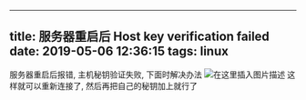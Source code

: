 
---
title: 服务器重启后 Host key verification failed
date: 2019-05-06 12:36:15
tags: linux
---


服务器重启后报错, 主机秘钥验证失败, 下面时解决办法
![在这里插入图片描述](https://img-blog.csdnimg.cn/20190501145320887.png?x-oss-process=image/watermark,type_ZmFuZ3poZW5naGVpdGk,shadow_10,text_aHR0cHM6Ly9ibG9nLmNzZG4ubmV0L3l3ZGh6eGY=,size_16,color_FFFFFF,t_70)
这样就可以重新连接了, 然后再把自己的秘钥加上就行了

    